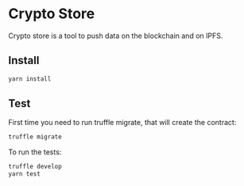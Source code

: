 Crypto Store
============
Crypto store is a tool to push data on the blockchain and on IPFS.


Install
-------
```bash
yarn install
```

Test
----
First time you need to run truffle migrate, that will create the contract:
```bash
truffle migrate
```

To run the tests:
```bash
truffle develop
yarn test
```

